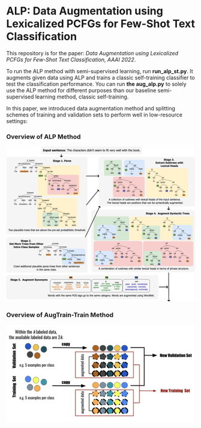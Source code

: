 # ALP: Data **A**ugmentation using **L**exicalized **P**CFGs for Few-Shot Text Classification

This repository is for the paper: _Data Augmentation using Lexicalized PCFGs for Few-Shot Text Classification, AAAI 2022_.

To run the ALP method with semi-supervised learning, run **run_alp_st.py**. It augments given data using ALP and trains a classic self-training classifier to test the classification performance. You can run **the aug_alp.py** to solely use the ALP method for different purposes than our baseline semi-supervised learning method, classic self-training.

In this paper, we introduced data augmentation method and splitting schemes of training and validation sets to perform well in low-resource settings:

### Overview of ALP Method
<img width="700" alt="ALP" src="ALP.png">


### Overview of AugTrain-Train Method
<img width="600" alt="augTrain-TrainM" src="AugTrain-Train.png">
